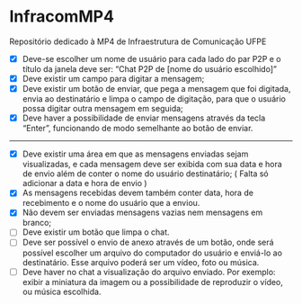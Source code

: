 # InfracomMP4
Repositório dedicado à MP4 de Infraestrutura de Comunicação UFPE

- [X] Deve-se escolher um nome de usuário para cada lado do par P2P e o título da janela deve ser: “Chat P2P de [nome do usuário escolhido]”
- [x] Deve existir um campo para digitar a mensagem;
- [x] Deve existir um botão de enviar, que pega a mensagem que foi digitada, envia ao destinatário e limpa o campo de digitação, para que o usuário possa digitar outra mensagem em seguida;
- [X] Deve haver a possibilidade de enviar mensagens através da tecla “Enter”, funcionando de modo semelhante ao botão de enviar.
---
- [x] Deve existir uma área em que as mensagens enviadas sejam visualizadas, e cada mensagem deve ser exibida com sua data e hora de envio além de conter o nome do usuário destinatário; ( Falta só adicionar a data e hora de envio )
- [x] As mensagens recebidas devem também conter data, hora de recebimento e o nome do usuário que a enviou.
- [x] Não devem ser enviadas mensagens vazias nem mensagens em branco;
- [ ] Deve existir um botão que limpa o chat.
- [ ] Deve ser possível o envio de anexo através de um botão, onde será possível escolher um arquivo do computador do usuário e enviá-lo ao destinatário. Esse arquivo poderá ser um vídeo, foto ou música.
- [ ] Deve haver no chat a visualização do arquivo enviado. Por exemplo: exibir a miniatura da imagem ou a possibilidade de reproduzir o vídeo, ou música escolhida.  
